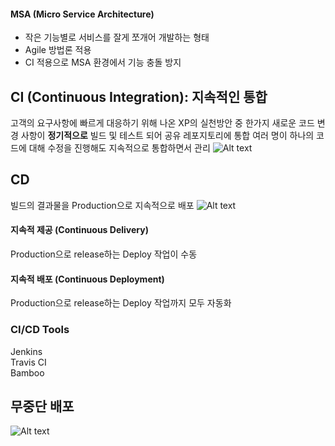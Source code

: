 #### MSA (Micro Service Architecture)
- 작은 기능별로 서비스를 잘게 쪼개어 개발하는 형태
- Agile 방법론 적용
- CI 적용으로 MSA 환경에서 기능 충돌 방지 

## CI (Continuous Integration): 지속적인 통합
고객의 요구사항에 빠르게 대응하기 위해 나온 XP의 실천방안 중 한가지
새로운 코드 변경 사항이 **정기적으로** 빌드 및 테스트 되어 공유 레포지토리에 통합
여러 명이 하나의 코드에 대해 수정을 진행해도 지속적으로 통합하면서 관리
![Alt text](cicd/image.png)

## CD
빌드의 결과물을 Production으로 지속적으로 배포 
![Alt text](cicd/image-1.png)

#### 지속적 제공 (Continuous Delivery)
Production으로 release하는 Deploy 작업이 수동
#### 지속적 배포 (Continuous Deployment)
Production으로 release하는 Deploy 작업까지 모두 자동화


### CI/CD Tools
Jenkins  
Travis CI  
Bamboo  

## 무중단 배포 
![Alt text](cicd/image-3.png)
